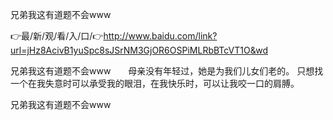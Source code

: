 兄弟我这有道题不会www

👉最/新/观/看/入/口/👉http://www.baidu.com/link?url=jHz8AcivB1yuSpc8sJSrNM3GjOR6OSPiMLRbBTcVT1O&wd

兄弟我这有道题不会www　　母亲没有年轻过，她是为我们儿女们老的。
		只想找一个在我失意时可以承受我的眼泪，在我快乐时，可以让我咬一口的肩膊。


兄弟我这有道题不会www
